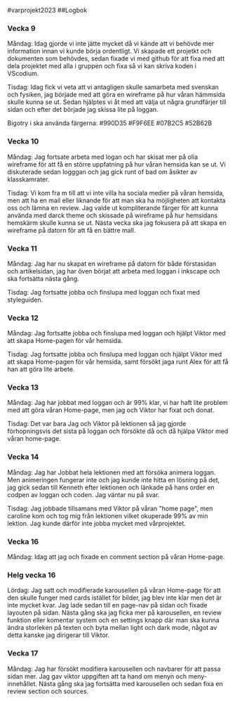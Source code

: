 #varprojekt2023
##Logbok

### Vecka 9
Måndag: Idag gjorde vi inte jätte mycket då vi kände att vi behövde mer information innan vi kunde börja ordentligt. Vi skapade ett projetkt och dokumenten som behövdes, sedan fixade vi med github för att fixa med att dela projektet med alla i gruppen och fixa så vi kan skriva koden i VScodium.

Tisdag: Idag fick vi veta att vi antagligen skulle samarbeta med svenskan och fysiken, jag började med att göra en wireframe på hur våran hämmsida skulle kunna se ut. Sedan hjälptes vi åt med att välja ut några grundfärjer till sidan och efter det började jag skissa lite på loggan.

Bigotry i ska använda färgerna: #990D35   #F9F6EE   #07B2C5   #52B62B

### Vecka 10
Måndag: Jag fortsate arbeta med logan och har skisat mer på olia wireframe för att få en större uppfatning på hur våran hemsida kan se ut. Vi diskuterade sedan logggan och jag gick runt of bad om åsikter av klasskamrater.

Tisdag: Vi kom fra m till att vi inte villa ha sociala medier på våran hemsida, men att ha en mail eller liknande för att man ska ha möjligheten att kontakta oss och lämna en review. Jag valde ut kompliterande färger för att kunna använda med darck theme och skissade på wireframe på hur hemsidans hemskärm skulle kunna se ut. Nästa vecka ska jag fokusera på att skapa en wireframe på datorn för att få en bättre mall.

### Vecka 11
Måndag: Jag har nu skapat en wireframe på datorn för både förstasidan och artikelsidan, jag har öven börjat att arbeta med loggan i inkscape och ska fortsätta nästa gång.

Tisdag: Jag fortsatte jobba och finslupa med loggan och fixat med styleguiden.

### Vecka 12
Måndag: Jag fortsatte jobba och finslupa med loggan och hjälpt Viktor med att skapa Home-pagen för vår hemsida.

Tisdag: Jag fortsatte jobba och finslupa med loggan och hjälpt Viktor med att skapa Home-pagen för vår hemsida, samt försökt jaga runt Alex för att få han att göra lite arbete.

### Vecka 13 
Måndag: Jag har jobbat med loggan och är 99% klar, vi har haft lite problem med att göra våran Home-page, men jag och Viktor har fixat och donat.

Tisdag: Det var bara Jag och Viktor på lektionen så jag gjorde förhopningsvis det sista på loggan och försökte då och då hjälpa Viktor med våran home-page.

### Vecka 14
Måndag: Jag har Jobbat hela lektionen med att försöka animera loggan. Men animeringen fungerar inte och jag kunde inte hitta en lösning på det, jag gick sedan till Kenneth efter lektionen och länkade på hans order en codpen av loggan och coden. Jag väntar nu på svar.

Tisdag: Jag jobbade tillsamans med Viktor på våran "home page", men caroline kom och tog mig från lektionen vilket okuperade 99% av min lektion. Jag kunde därför inte jobba mycket med vårprojektet.

### Vecka 16
Måndag: Idag att jag och fixade en comment section på våran Home-page.

### Helg vecka 16
Lördag: Jag satt och modifierade karousellen på våran Home-page för att den skulle funger med cards istället för bilder, jag blev inte klar men det är inte mycket kvar. Jag lade sedan till en page-nav på sidan och fixade layouten på sidan. Nästa gång ska jag ficka mer på karousellen, en review funktion eller komentar system och en settings knapp där man ska kunna ändra storleken på texten och byta mellan light och dark mode, något av detta kanske jag dirigerar till Viktor.
### Vecka 17
Måndag: Jag har försökt modifiera karousellen och navbarer för att passa sidan mer. Jag gav viktor uppgiften att ta hand om menyn och meny-innehållet. Nästa gång ska jag fortsätta med karousellen och sedan fixa en review section och sources.
